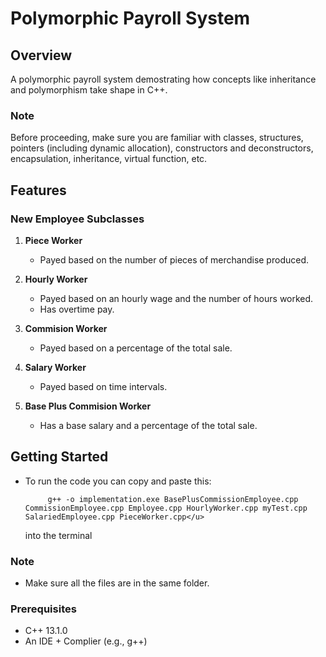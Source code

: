 # Polymorphic Payroll System

## Overview

A polymorphic payroll system demostrating how concepts like inheritance and polymorphism take shape in C++.


### Note

Before proceeding, make sure you are familiar with classes, structures, pointers (including dynamic allocation),  constructors and deconstructors, encapsulation, inheritance, virtual function, etc.

## Features

### New Employee Subclasses
1. **Piece Worker**
   - Payed based on the number of pieces of merchandise produced.

2. **Hourly Worker**
   - Payed based on an hourly wage and the number of hours worked.
   - Has overtime pay.

3. **Commision Worker**
   - Payed based on a percentage of the total sale.

4. **Salary Worker**
   - Payed based on time intervals.

4. **Base Plus Commision Worker**
   - Has a base salary and a percentage of the total sale.

## Getting Started

 - To run the code you can copy and paste this:

            g++ -o implementation.exe BasePlusCommissionEmployee.cpp CommissionEmployee.cpp Employee.cpp HourlyWorker.cpp myTest.cpp SalariedEmployee.cpp PieceWorker.cpp</u>

   into the terminal 

### Note
   - Make sure all the files are in the same folder.

### Prerequisites

- C++ 13.1.0
- An IDE + Complier (e.g., g++)
